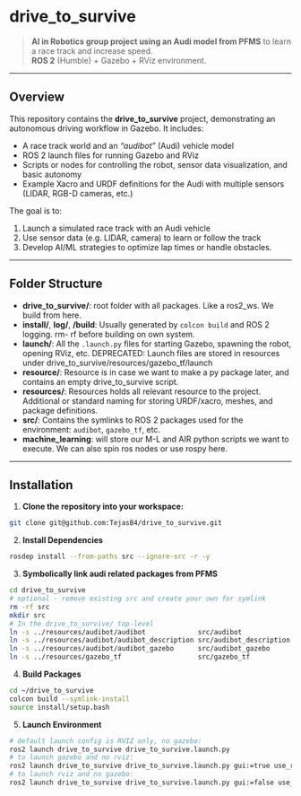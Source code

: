 # drive_to_survive

> **AI in Robotics group project using an Audi model from PFMS** to learn a race track and increase speed.  
> **ROS 2** (Humble) + Gazebo + RViz environment.

---

## Overview

This repository contains the **drive_to_survive** project, demonstrating an autonomous driving workflow in Gazebo. It includes:

- A race track world and an *“audibot”* (Audi) vehicle model
- ROS 2 launch files for running Gazebo and RViz
- Scripts or nodes for controlling the robot, sensor data visualization, and basic autonomy
- Example Xacro and URDF definitions for the Audi with multiple sensors (LIDAR, RGB-D cameras, etc.)

The goal is to:
1. Launch a simulated race track with an Audi vehicle
2. Use sensor data (e.g. LIDAR, camera) to learn or follow the track
3. Develop AI/ML strategies to optimize lap times or handle obstacles.

---

## Folder Structure

- **drive_to_survive/**: root folder with all packages. Like a ros2_ws. We build from here. 
- **install/**, **log/**, **/build**: Usually generated by `colcon build` and ROS 2 logging. rm- rf before building on own system.  
- **launch/**: All the `.launch.py` files for starting Gazebo, spawning the robot, opening RViz, etc. DEPRECATED: Launch files are stored in resources under drive_to_survive/resources/gazebo_tf/launch
- **resource/**: Resource is in case we want to make a py package later, and contains an empty drive_to_survive script.
- **resources/**: Resources holds all relevant resource to the project. Additional or standard naming for storing URDF/xacro, meshes, and package definitions.  
- **src/**: Contains the symlinks to ROS 2 packages used for the environment: `audibot`, `gazebo_tf`, etc.
- **machine_learning**: will store our M-L and AIR python scripts we want to execute. We can also spin ros nodes or use rospy here. 

---

## Installation

1. **Clone the repository into your workspace:** 
```bash
git clone git@github.com:TejasB4/drive_to_survive.git
```

2. **Install Dependencies**
```bash
rosdep install --from-paths src --ignore-src -r -y
```

3. **Symbolically link audi related packages from PFMS**
```bash
cd drive_to_survive
# optional - remove existing src and create your own for symlink
rm -rf src
mkdir src
# In the drive_to_survive/ top-level
ln -s ../resources/audibot/audibot             src/audibot
ln -s ../resources/audibot/audibot_description src/audibot_description
ln -s ../resources/audibot/audibot_gazebo      src/audibot_gazebo
ln -s ../resources/gazebo_tf                   src/gazebo_tf
```

4. **Build Packages**
```bash
cd ~/drive_to_survive
colcon build --symlink-install
source install/setup.bash
```

5. **Launch Environment**
```bash
# default launch config is RVIZ only, no gazebo:
ros2 launch drive_to_survive drive_to_survive.launch.py
# to launch gazebo and no rviz:
ros2 launch drive_to_survive drive_to_survive.launch.py gui:=true use_rviz:=false 
# to launch rviz and no gazebo:
ros2 launch drive_to_survive drive_to_survive.launch.py gui:=false use_rviz:=true 
```

